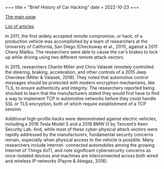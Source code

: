 +++
title = "Brief History of Car Hacking"
date = 2022-10-23
+++

[The main page](templates/index.html)

[List of articles](content/blog/_index.md)

<abstract>

In 2011, the first widely accepted remote compromise, or hack, of a production vehicle was accomplished by a team of researchers at the University of California, San Diego (Checkoway et al., 2011), against a 2011 Chevy Malibu. The researchers were able to cause the car’s brakes to lock up while driving using two different remote attack vectors.

In 2015, researchers Charlie Miller and Chris Valasek remotely controlled the steering, braking, acceleration, and other controls of a 2015 Jeep Cherokee (Miller & Valasek, 2018). They noted that automotive control messages should be protected with modern encryption mechanisms, like TLS, to ensure authenticity and integrity. The researchers reported being shocked to learn that the manufacturers stated they would first have to find a way to implement TCP in automotive networks before they could handle SSL or TLS encryption, both of which require establishment of a TCP session.

Additional high-profile hacks were demonstrated against electric vehicles, including a 2016 Tesla Model S and a 2018 BMW i3 by Tencent’s Keen Security Lab. And, while most of these cyber-physical attack vectors were rapidly addressed by the manufacturers, fundamental security concerns remain, especially when physical access to the vehicle is possible. Many researchers include internet- connected automobiles among the growing Internet of Things (IoT), and note significant cybersecurity concerns as once-isolated devices and machines are interconnected across both wired and wireless IP networks (Payne & Abegaz, 2018).

<abstract>

